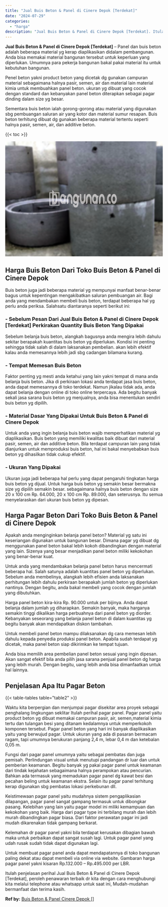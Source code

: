```yaml
---
title: "Jual Buis Beton & Panel di Cinere Depok [Terdekat]"
date: "2024-07-29"
categories: 
  - "harga"
description: "Jual Buis Beton & Panel di Cinere Depok [Terdekat]. Itulah penjelasan perihal Jual Buis Beton & Panel di Cinere Depok [Terdekat], peroleh penawaran terbaik..."
---
```


**Jual Buis Beton & Panel di Cinere Depok \[Terdekat\]** – Panel dan buis beton adalah beberapa material yg kerap diaplikasikan didalam pembangunan. Anda bisa memakai material bangunan tersebut untuk keperluan yang diperlukan. Umumnya para pekerja bangunan bakal pakai material itu untuk kebutuhan bangunan.

Penel beton yakni product beton yang dicetak dg gunakan campuran material sebagaimana halnya pasir, semen, air dan material lain material kimia untuk membuahkan panel beton. ukuran yg dibuat yang cocok dengan standard dan kebanyakan panel beton diterapkan sebagai pagar dinding dalam size yg besar.

Sementara buis beton ialah gorong-gorong atau material yang digunakan sbg pembuangan saluran air yang kotor dan material sumur resapan. Buis beton terhitung dibuat dg gunakan beberapa material tertentu seperti halnya pasir, semen, air, dan additive beton.

{{< toc >}}

![Jual Buis Beton & Panel di Cinere Depok [Terdekat]](/images/jual-panel-buis-beton-murah-42.png)

## Harga Buis Beton Dari Toko Buis Beton & Panel di Cinere Depok

Buis beton juga jadi beberapa material yg mempunyai manfaat benar-benar bagus untuk kepentingan mengakibatkan saluran pembuangan air. Bagi anda yang mendambakan membeli buis beton, terdapat beberapa hal yg perlu anda periksa. Salahsatu diantaranya seperti berikut ini:

### \- Sebelum Pesan Dari Jual Buis Beton & Panel di Cinere Depok \[Terdekat\] Perkirakan Quantity Buis Beton Yang Dipakai

Sebelum belanja buis beton, alangkah bagusnya anda mengira lebih dahulu sekitar berapakah kuantitas buis beton yg diperlukan. Kondisi ini penting sehingga tidak salah di dalam laksanakan pembelian. akan lebih efektif kalau anda memesannya lebih jadi sbg cadangan bilamana kurang.

### \- Tempat Memesan Buis Beton

Faktor penting yg mesti anda ketahui yang lain yakni tempat di mana anda belanja buis beton. Jika di perkiraan lokasi anda terdapat jasa buis beton, anda dapat memesannya di toko terdekat. Namun jikalau tidak ada, anda dapat belanja dengan online di toko online terpercaya. Ada begitu banyak sekali jasa sarana buis beton yg menjualnya, anda bisa menentukan sendiri buis beton yg dipilih.

### \- Material Dasar Yang Dipakai Untuk Buis Beton & Panel di Cinere Depok

Untuk anda yang ingin belanja buis beton wajib memperhatikan material yg diaplikasikan. Buis beton yang memiliki kwalitas baik dibuat dari material pasir, semen, air dan additive beton. Bila terdapat campuran lain yang tidak dianjurkan untuk memproduksi buis beton, hal ini bakal menyebabkan buis beton yg dihasilkan tidak cukup efektif.

### \- Ukuran Yang Dipakai

Ukuran juga jadi beberapa hal perlu yang dapat pengaruhi tingkatan harga buis beton yg dijual. Untuk harga buis beton yg semakin besar bermakna size yg dipilih semakin besar. sebagaimana halnya buis beton dengan size 20 x 100 cm Rp. 64.000, 20 x 100 cm Rp. 89.000, dan seterusnya. Itu semua menyelaraskan dari ukuran buis beton yg dipesan.

## Harga Pagar Beton Dari Toko Buis Beton & Panel di Cinere Depok

Apakah anda menginginkan belanja panel beton? Material yg satu ini keseriangan digunakan untuk bangunan besar. Dimana pagar yg dibuat dg menggunakan panel beton bakal lebih kokoh dibandingkan dengan material yang lain. Sizenya yang besar menjadikan panel beton miliki kekokohan yang benar-benar kuat.

Untuk anda yang mendambakan belanja panel beton harus mencermati beberapa hal. Salah satunya adalah kuantitas panel beton yg diperlukan. Sebelum anda membelinya, alangkah lebih efisien anda laksanakan perhitungan lebih dahulu perkiraan berapakah jumlah beton yg diperlukan nantinya. Dengan begitu, anda bakal membeli yang cocok dengan jumlah yang dibutuhkan.

Harga panel beton kira-kira Rp. 90.000 untuk per bijinya. Anda dapat belanja dalam jumlah yg diharapkan. Semakin banyak, maka harganya semakin tinggi dikalikan harga perbuahnya dari panel beton yg diorder. Kebanyakan seseorang yang belanja panel beton di dalam kuantitas yg begitu banyak akan mendapatkan diskon tambahan.

Untuk membeli panel beton mampu dilaksanakan dg cara memesan lebih dahulu kepada penyedia produksi panel beton. Apabila sudah terdapat yg dicetak, maka panel beton siap dikirimkan ke tempat tujuan.

Anda bisa memilih area pembelian panel beton sesuai yang ingin dipesan. Akan sangat efektif bila anda pilih jasa sarana penjual panel beton dg harga yang lebih murah. Dengan begitu, uang lebih anda bisa dimanfaatkan untuk hal lainnya.

## Penjelasan Apa Itu Pagar Beton

{{< table-tables table="table2" >}}

Waktu kita berpergian dan menjumpai pagar disekitar area proyek sebagai penghalang lingkungan seklitar Itulah perihal pagar panel. Pagar panel yaitu product beton yg dibuat memakai campuran pasir, air, semen,material kimia tertu dan tulangan besi yang ditanam kedalamnya untuk memperkokoh komponen tersebut. Pagar panel beton yang hari ini banyak diaplikasikan yaitu yang berwujud pagar. Untuk ukuran yang ada di pasaran bermacam ragam, tapi umumnya berukuran panjang 2,4 m, lebar 0,4 m dan ketebalan 0,05 m.

Fungsi dari pagar panel umumnya yaitu sebagai pembatas dan juga pemisah. Perlindungan visual untuk menutupi pandangan dr luar dan untuk pemberian keamanan. Begitu banyak yg pakai pagar panel untuk keamanan dari tindak kejahatan sebagaimana halnya perampokan atau pencurian. Bahkan ada termasuk yang memadukan pagar panel dg kawat besi dan pecahan beling untuk keamanan ekstra. Selain itu pagar panel terhitung kerap digunakan sbg pembatas lokasi perkebunan dll.

Keistimewaan pagar panel yaitu mudahnya sistem pengaplikasian dilapangan, pagar panel sangat gampang termasuk untuk dibongkar pasang. Kelebihan yang lain yaitu pagar model ini miliki kemampuan dan kekokohan yang baik. Harga dari pagar type ini terbilang murah dan lebih murah dibandingkan pagar biasa. Dari faktor perawatan pagar ini jadi mudah dikarenakan tidak gampang berkarat.

Kelemahan dr pagar panel yakni bila terdapat kerusakan dibagian bawah maka untuk perbaikan dapat sangat susah lagi. Untuk pagar panel yang udah rusak sudah tidak dapat digunakan lagi.

Untuk membuat pagar panel anda dapat mendapatannya di toko bangunan paling dekat atau dapat membeli via online via website. Gambaran harga pagar panel yakni kisaran Rp.132.000 – Rp.495.000 per LBR.

Itulah penjelasan perihal Jual Buis Beton & Panel di Cinere Depok \[Terdekat\], peroleh penawaran terbaik dr kita dengan cara menghubungi kita melalui telephone atau whatsapp untuk saat ini, Mudah-mudahan bermanfaat dan terima kasih.

**Ref by:** [Buis Beton & Panel Cinere Depok []](https://id.wikipedia.org/wiki/Buis)
